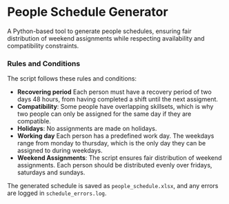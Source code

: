 # People Schedule Generator

A Python-based tool to generate people schedules, ensuring fair distribution of weekend assignments while respecting availability and compatibility constraints.

### Rules and Conditions

The script follows these rules and conditions:

- **Recovering period** Each person must have a recovery period of two days 48 hours, from having completed a shift until the next assigment.
- **Compatibility**: Some people have overlapping skillsets, which is why two people can only be assigned for the same day if they are compatible.
- **Holidays**: No assignments are made on holidays.
- **Working day** Each person has a predefined work day. The weekdays range from monday to thursday, which is the only day they can be assigned to during weekdays.
- **Weekend Assignments**: The script ensures fair distribution of weekend assignments. Each person should be distributed evenly over fridays, saturdays and sundays.

The generated schedule is saved as `people_schedule.xlsx`, and any errors are logged in `schedule_errors.log`.
